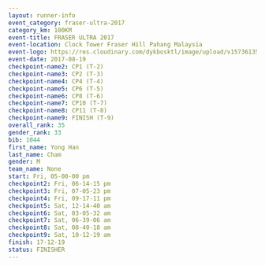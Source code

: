 ```yaml
---
layout: runner-info 
event_category: fraser-ultra-2017 
category_km: 100KM 
event-title: FRASER ULTRA 2017 
event-location: Clock Tower Fraser Hill Pahang Malaysia 
event-logo: https://res.cloudinary.com/dykbosktl/image/upload/v1573613535/Logo/logo_mfst7w.jpg 
event-date: 2017-08-19 
checkpoint-name2: CP1 (T-2) 
checkpoint-name3: CP2 (T-3) 
checkpoint-name4: CP4 (T-4) 
checkpoint-name5: CP6 (T-5) 
checkpoint-name6: CP8 (T-6) 
checkpoint-name7: CP10 (T-7) 
checkpoint-name8: CP11 (T-8) 
checkpoint-name9: FINISH (T-9) 
overall_rank: 35
gender_rank: 33
bib: 1044
first_name: Yong Han
last_name: Cham
gender: M
team_name: None
start: Fri, 05-00-00 pm
checkpoint2: Fri, 06-14-15 pm
checkpoint3: Fri, 07-05-23 pm
checkpoint4: Fri, 09-17-11 pm
checkpoint5: Sat, 12-14-40 am
checkpoint6: Sat, 03-05-32 am
checkpoint7: Sat, 06-39-06 am
checkpoint8: Sat, 08-40-18 am
checkpoint9: Sat, 10-12-19 am
finish: 17-12-19
status: FINISHER
---
```

